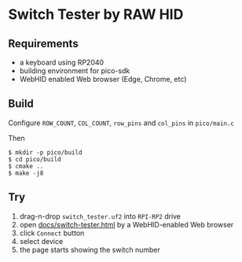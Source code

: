 # Switch Tester by RAW HID

## Requirements

* a keyboard using RP2040
* building environment for pico-sdk
* WebHID enabled Web browser (Edge, Chrome, etc)

## Build

Configure `ROW_COUNT`, `COL_COUNT`, `row_pins` and `col_pins` in `pico/main.c` 

Then

```shell
$ mkdir -p pico/build
$ cd pico/build
$ cmake ..
$ make -j8
```

## Try

1. drag-n-drop `switch_tester.uf2` into `RPI-RP2` drive
2. open [docs/switch-tester.html](https://yswallow.github.io/switch-tester/switch-tester.html) by a WebHID-enabled Web browser
3. click `Connect` button
4. select device
5. the page starts showing the switch number


